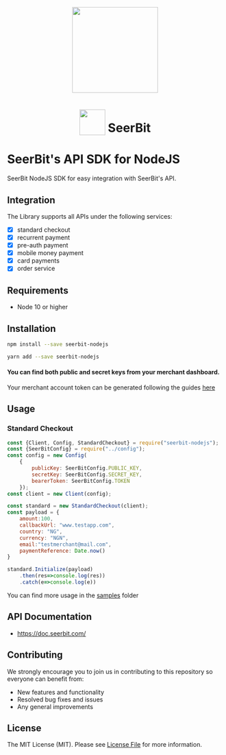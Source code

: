 <div align="center">
 <img width="200" valign="top" src="https://res.cloudinary.com/dy2dagugp/image/upload/v1571249658/seerbit-logo_mdinom.png">
</div>


<h1 align="center">
  <img width="60" valign="bottom" src="https://nodejs.org/static/images/logo.svg">
   SeerBit
</h1>


# SeerBit's API SDK for NodeJS 

SeerBit NodeJS SDK for easy integration with SeerBit's API.

## Integration
The Library supports all APIs under the following services:

* [x] standard checkout
* [x] recurrent payment
* [x] pre-auth payment
* [x] mobile money payment
* [x] card payments
* [x] order service

## Requirements
* Node 10 or higher

## Installation

```bash
npm install --save seerbit-nodejs

yarn add --save seerbit-nodejs
```

#### You can find both public and secret keys from your merchant dashboard. 

Your merchant account token can be generated following the guides [here](https://doc.seerbit.com/getstarted/authentication)


## Usage

### Standard Checkout
```  js
const {Client, Config, StandardCheckout} = require("seerbit-nodejs");
const {SeerBitConfig} = require("../config");
const config = new Config(
    {
        publicKey: SeerBitConfig.PUBLIC_KEY,
        secretKey: SeerBitConfig.SECRET_KEY,
        bearerToken: SeerBitConfig.TOKEN
    });
const client = new Client(config);

const standard = new StandardCheckout(client);
const payload = {
    amount:100,
    callbackUrl: "www.testapp.com",
    country: "NG",
    currency: "NGN",
    email:"testmerchant@mail.com",
    paymentReference: Date.now()
}

standard.Initialize(payload)
    .then(res=>console.log(res))
    .catch(e=>console.log(e))
```

You can find more usage in the  [samples](samples) folder


## API Documentation ##
* https://doc.seerbit.com/

## Contributing
We strongly encourage you to join us in contributing to this repository so everyone can benefit from:
* New features and functionality
* Resolved bug fixes and issues
* Any general improvements

## License

The MIT License (MIT). Please see [License File](LICENSE) for more information.
